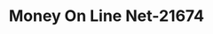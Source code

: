 ---
f_zip-code: 72401
f_state-code: AR
title: Money On Line Net-21674
f_phone: 870-268-8100
f_city-only: Jonesboro
f_address: 2717 East Nettleton Avenue Jonesboro
f_location-unique-id: '21674'
slug: money-on-line-net-21674
updated-on: '2024-05-30T13:46:58.046Z'
created-on: '2024-05-30T13:36:59.803Z'
published-on: '2024-05-30T13:54:32.469Z'
f_city-state: cms/city/jonesboro-ar.md
f_company: cms/company/money-on-line-net.md
f_state: cms/state/arkansas.md
layout: '[payday-loan].html'
tags: payday-loan
---